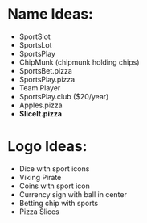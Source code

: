 # Name Ideas:
* SportSlot
* SportsLot
* SportsPlay
* ChipMunk (chipmunk holding chips)
* SportsBet.pizza
* SportsPlay.pizza
* Team Player
* SportsPlay.club ($20/year)
* Apples.pizza
* **SliceIt.pizza**


# Logo Ideas:
* Dice with sport icons
* Viking Pirate
* Coins with sport icon
* Currency sign with ball in center
* Betting chip with sports
* Pizza Slices